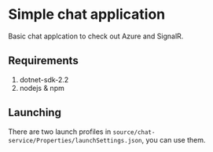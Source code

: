 # Simple chat application

Basic chat applcation to check out Azure and SignalR.

## Requirements

1. dotnet-sdk-2.2
2. nodejs & npm

## Launching

There are two launch profiles in `source/chat-service/Properties/launchSettings.json`, you can use them.
